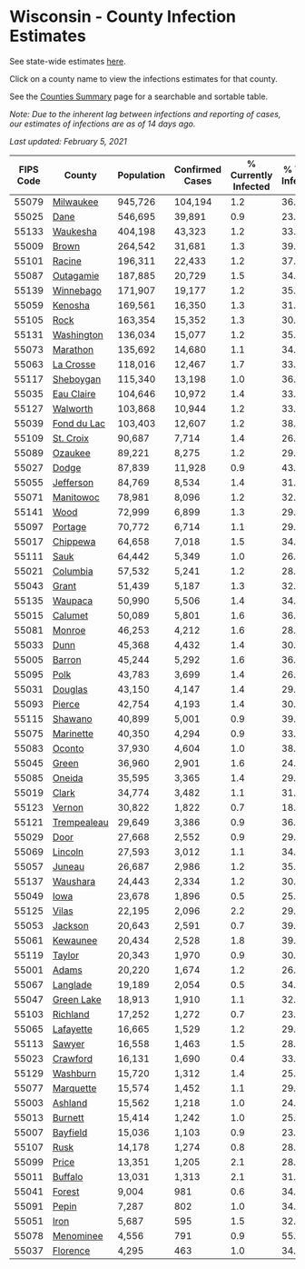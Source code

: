 # Wisconsin - County Infection Estimates

See state-wide estimates [here](/infections/us-wi).

Click on a county name to view the infections estimates for that county.

See the [Counties Summary](/infections/summary-counties) page for a searchable and sortable table.

*Note: Due to the inherent lag between infections and reporting of cases, our estimates of infections are as of 14 days ago.*

*Last updated: February 5, 2021*

|   FIPS Code |                     County |   Population |   Confirmed Cases |   % Currently Infected |   % Total Infected |
|-------------|----------------------------|--------------|-------------------|------------------------|--------------------|
|       55079 |     [Milwaukee](milwaukee) |      945,726 |           104,194 |                    1.2 |               36.1 |
|       55025 |               [Dane](dane) |      546,695 |            39,891 |                    0.9 |               23.2 |
|       55133 |       [Waukesha](waukesha) |      404,198 |            43,323 |                    1.2 |               33.8 |
|       55009 |             [Brown](brown) |      264,542 |            31,681 |                    1.3 |               39.3 |
|       55101 |           [Racine](racine) |      196,311 |            22,433 |                    1.2 |               37.1 |
|       55087 |     [Outagamie](outagamie) |      187,885 |            20,729 |                    1.5 |               34.7 |
|       55139 |     [Winnebago](winnebago) |      171,907 |            19,177 |                    1.2 |               35.5 |
|       55059 |         [Kenosha](kenosha) |      169,561 |            16,350 |                    1.3 |               31.3 |
|       55105 |               [Rock](rock) |      163,354 |            15,352 |                    1.3 |               30.0 |
|       55131 |   [Washington](washington) |      136,034 |            15,077 |                    1.2 |               35.0 |
|       55073 |       [Marathon](marathon) |      135,692 |            14,680 |                    1.1 |               34.3 |
|       55063 |     [La Crosse](la-crosse) |      118,016 |            12,467 |                    1.7 |               33.1 |
|       55117 |     [Sheboygan](sheboygan) |      115,340 |            13,198 |                    1.0 |               36.4 |
|       55035 |   [Eau Claire](eau-claire) |      104,646 |            10,972 |                    1.4 |               33.0 |
|       55127 |       [Walworth](walworth) |      103,868 |            10,944 |                    1.2 |               33.6 |
|       55039 | [Fond du Lac](fond-du-lac) |      103,403 |            12,607 |                    1.2 |               38.8 |
|       55109 |     [St. Croix](st.-croix) |       90,687 |             7,714 |                    1.4 |               26.5 |
|       55089 |         [Ozaukee](ozaukee) |       89,221 |             8,275 |                    1.2 |               29.5 |
|       55027 |             [Dodge](dodge) |       87,839 |            11,928 |                    0.9 |               43.3 |
|       55055 |     [Jefferson](jefferson) |       84,769 |             8,534 |                    1.4 |               31.6 |
|       55071 |     [Manitowoc](manitowoc) |       78,981 |             8,096 |                    1.2 |               32.1 |
|       55141 |               [Wood](wood) |       72,999 |             6,899 |                    1.3 |               29.5 |
|       55097 |         [Portage](portage) |       70,772 |             6,714 |                    1.1 |               29.8 |
|       55017 |       [Chippewa](chippewa) |       64,658 |             7,018 |                    1.5 |               34.2 |
|       55111 |               [Sauk](sauk) |       64,442 |             5,349 |                    1.0 |               26.4 |
|       55021 |       [Columbia](columbia) |       57,532 |             5,241 |                    1.2 |               28.9 |
|       55043 |             [Grant](grant) |       51,439 |             5,187 |                    1.3 |               32.0 |
|       55135 |         [Waupaca](waupaca) |       50,990 |             5,506 |                    1.4 |               34.2 |
|       55015 |         [Calumet](calumet) |       50,089 |             5,801 |                    1.6 |               36.5 |
|       55081 |           [Monroe](monroe) |       46,253 |             4,212 |                    1.6 |               28.4 |
|       55033 |               [Dunn](dunn) |       45,368 |             4,432 |                    1.4 |               30.4 |
|       55005 |           [Barron](barron) |       45,244 |             5,292 |                    1.6 |               36.7 |
|       55095 |               [Polk](polk) |       43,783 |             3,699 |                    1.4 |               26.2 |
|       55031 |         [Douglas](douglas) |       43,150 |             4,147 |                    1.4 |               29.8 |
|       55093 |           [Pierce](pierce) |       42,754 |             4,193 |                    1.4 |               30.7 |
|       55115 |         [Shawano](shawano) |       40,899 |             5,001 |                    0.9 |               39.0 |
|       55075 |     [Marinette](marinette) |       40,350 |             4,294 |                    0.9 |               33.8 |
|       55083 |           [Oconto](oconto) |       37,930 |             4,604 |                    1.0 |               38.4 |
|       55045 |             [Green](green) |       36,960 |             2,901 |                    1.6 |               24.3 |
|       55085 |           [Oneida](oneida) |       35,595 |             3,365 |                    1.4 |               29.6 |
|       55019 |             [Clark](clark) |       34,774 |             3,482 |                    1.1 |               31.7 |
|       55123 |           [Vernon](vernon) |       30,822 |             1,822 |                    0.7 |               18.4 |
|       55121 | [Trempealeau](trempealeau) |       29,649 |             3,386 |                    0.9 |               36.0 |
|       55029 |               [Door](door) |       27,668 |             2,552 |                    0.9 |               29.3 |
|       55069 |         [Lincoln](lincoln) |       27,593 |             3,012 |                    1.1 |               34.3 |
|       55057 |           [Juneau](juneau) |       26,687 |             2,986 |                    1.2 |               35.2 |
|       55137 |       [Waushara](waushara) |       24,443 |             2,334 |                    1.2 |               30.2 |
|       55049 |               [Iowa](iowa) |       23,678 |             1,896 |                    0.5 |               25.3 |
|       55125 |             [Vilas](vilas) |       22,195 |             2,096 |                    2.2 |               29.3 |
|       55053 |         [Jackson](jackson) |       20,643 |             2,591 |                    0.7 |               39.9 |
|       55061 |       [Kewaunee](kewaunee) |       20,434 |             2,528 |                    1.8 |               39.1 |
|       55119 |           [Taylor](taylor) |       20,343 |             1,970 |                    0.9 |               30.5 |
|       55001 |             [Adams](adams) |       20,220 |             1,674 |                    1.2 |               26.0 |
|       55067 |       [Langlade](langlade) |       19,189 |             2,054 |                    0.5 |               34.1 |
|       55047 |   [Green Lake](green-lake) |       18,913 |             1,910 |                    1.1 |               32.1 |
|       55103 |       [Richland](richland) |       17,252 |             1,272 |                    0.7 |               23.4 |
|       55065 |     [Lafayette](lafayette) |       16,665 |             1,529 |                    1.2 |               29.1 |
|       55113 |           [Sawyer](sawyer) |       16,558 |             1,463 |                    1.5 |               28.6 |
|       55023 |       [Crawford](crawford) |       16,131 |             1,690 |                    0.4 |               33.3 |
|       55129 |       [Washburn](washburn) |       15,720 |             1,312 |                    1.4 |               25.9 |
|       55077 |     [Marquette](marquette) |       15,574 |             1,452 |                    1.1 |               29.7 |
|       55003 |         [Ashland](ashland) |       15,562 |             1,218 |                    1.0 |               24.4 |
|       55013 |         [Burnett](burnett) |       15,414 |             1,242 |                    1.0 |               25.1 |
|       55007 |       [Bayfield](bayfield) |       15,036 |             1,103 |                    0.9 |               23.0 |
|       55107 |               [Rusk](rusk) |       14,178 |             1,274 |                    0.8 |               28.4 |
|       55099 |             [Price](price) |       13,351 |             1,205 |                    2.1 |               28.1 |
|       55011 |         [Buffalo](buffalo) |       13,031 |             1,313 |                    2.1 |               31.3 |
|       55041 |           [Forest](forest) |        9,004 |               981 |                    0.6 |               34.9 |
|       55091 |             [Pepin](pepin) |        7,287 |               802 |                    1.0 |               34.4 |
|       55051 |               [Iron](iron) |        5,687 |               595 |                    1.5 |               32.8 |
|       55078 |     [Menominee](menominee) |        4,556 |               791 |                    0.9 |               55.2 |
|       55037 |       [Florence](florence) |        4,295 |               463 |                    1.0 |               34.4 |